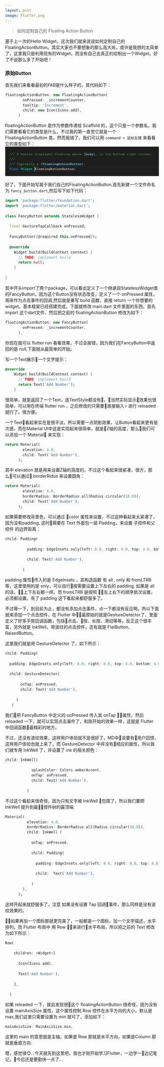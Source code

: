 ```yaml
---
layout: post
image: flutter.png
---
```

> 如何定制自己的 Floating Action Button

基于上一次的Hello Widget，这次我们就来说说如何定制自己的FloatingActionButton。其实大家也不要想象的那么高大尚，或许是我想的太简单了，这里我只是利用现有的Widget，而没有自己去真正的绘制出一个Widget。好了不说那么多了开始吧！

### 原始Button
首先我们来看看最初的FAB是什么样子的，其代码如下：
```dart
floatingActionButton: new FloatingActionButton(
        onPressed: _incrementCounter,
        tooltip: 'Increment',
        child: new Icon(Icons.add),
      )
```
floatingActionButton 是作为参数传递给 Scaffold 的，这个只是一个参数名，我们需要看看它的类型是什么，不过我的第一直觉它就是一个 FloatingActionButton 类，然而我错了，我们可以用 `command + 鼠标左键` 来看看它的类型如下：
<img src='/assets/images/floatingActionButton/floatingactionbar.png' alt='Scaffold floatingActionButton Type'>

好了，下面开始写属于我们自己的FloatingActionButton,首先新建一个文件命名为 `fancy_button.dart`,然后写下如下代码：
```dart
import 'package:flutter/foundation.dart';
import 'package:flutter/material.dart';

class FancyButton extends StatelessWidget {

  final GestureTapCallback onPressed;

  FancyButton({@required this.onPressed});

  @override
    Widget build(BuildContext context) {
      // TODO: implement build
      return null;
    }
 
} 
```
其中开头import了两个package，可以看出定义了一个继承自StatelessWidget类的FancyButton，因为这个Button没有状态改变，定义了一个 onPressed 属性，用来作为点击事件的回调,然后就是重写 build 函数，直接 return 一个你想要的 widget。基本框架已经搭建完成，下面就修改 main.dart 文件里面的东西，首先 import 这个dart文件，然后把之前的 floatingActionButton 修改为如下：
```dart
floatingActionButton: new FancyButton(
        onPressed: _incrementCounter, 
      ),
```
你现在就可以 flutter run 看看效果，不过会报错，因为我们在FancyButton中返回的是 null,下面就从最简单的开始。

写一个Text展示一个文字提示：
```dart
@override
    Widget build(BuildContext context) {
      // TODO: implement build
      return Text('Add Number');
    }
```
很简单，就是返回了一个Text，连TextStyle都没有，当然实际显示效果也很简单，可以用在终端 flutter run ，之后修改的只需要直接输入 r 进行 reloaded 就行了，很方便。

一个Text看起来实在是很平淡，所以需要一点阴影效果，让Button看起来更有层次感，而在Material UI中这是实现起来很简单，就是Z轴的高度，那么我们可以添加一个 Material 来实现：
```dart
return Material(
        elevation: 4.0, 
        child: Text('Add Number'),
      );
```
其中 elevation 就是用来设置Z轴的高度的，不过这个看起来很紧凑，很方，那么可以通过 borderRidus 来设置圆角：
```dart
return Material(
        elevation: 4.0, 
        borderRadius: BorderRadius.all(Radius.circular(10.0)),
        child: Text('Add Number'),
      );
```
如果需要修改背景色，可以通过 color 属性来设置，不过这种看起来太紧凑了，因为没有padding, 这时需要在 Text 外面包一层 Padding，来设置 子控件和父控件 的边界距离：
```dart
child: Padding(
          
          padding: EdgeInsets.only(left: 8.0, right: 8.0, top: 4.0, bottom: 4.0),
          
          child: Text('Add Number'),

        )
```
padding 属性传入的是 EdgeInsets ，其构造函数 有 all , only  和 fromLTRB等，这里使用的是 only，可以自行按需要设置上下左右的 padding, 如果是 all 的话，上下左右都一样。而 fromLTRB 是按照 左上右下的顺序依次设置，必须都设置。有了 padding 这下看起来都舒服多了。

不过等一下，到目前为止，都没有添加点击事件，点一下都没有反应啊。所以下面就来添加一个点击控件，在 Flutter 中最原始的就是GestureDetector了，里面定义了好多手势回调函数，包括点击、按、长按、滑动等等，反正这个很丰富，另外就是 InkWell，带波纹的点击控件，还有就是 FlatButton、RaisedButton。

这里我们就是用 GestureDetector 了，如下所示：
```dart
child: Padding(
          
  padding: EdgeInsets.only(left: 8.0, right: 8.0, top: 4.0, bottom: 4.0),
    
  child: GestureDetector(

       onTap: onPressed,
       child: Text('Add Number'),

     ) 
   )
```
我们把 FancyButton 中定义的 onPressed 传入其 onTap 属性，然后 reloaded 一下，就可以实现点击事件了，和刚开始的效果一样，这就是 Flutter 中回调函数最精彩的地方。 

不过，还没有波纹效果，这样用户体验就不是很好了，MD中说要有用户回馈，这样用户体验也就上来了，而 GestureDetector 中并没有相应的属性，所以我们就专用 InkWell 了，并设置了 ink 的相关颜色：
```dart
child: InkWell(
            
            splashColor: Colors.amberAccent,
            onTap: onPressed,
            child: Text('Add Number'),

          )
```
不过这个看起来很奇怪，因为只有文字被 InkWell 包围了，所以我们要把 InkWell 提升到最控件树的最顶端.
```dart
Material(
          elevation: 4.0, 
          borderRadius: BorderRadius.all(Radius.circular(10.0)),
          child: InkWell (
            
            onTap: onPressed,

            child: Padding(
            
              padding: EdgeInsets.only(left: 8.0, right: 8.0, top: 4.0, bottom: 4.0),
              
              child:  Text('Add Number'),

            ) 
        ),
      );
```
这样开起来就舒服多了，注意 如果没有设置 Tap 回调事件，那么同样是没有波纹效果的。

如果再加一个图标那就更完美了，一般都是一个图标，加一个文字描述，水平排列。而 Flutter 布局中 用 Row 来进行水平布局，所以把之前的 Text 修改为如下所示：
```dart
Row(
 
    children: <Widget>[

      Icon(Icons.add),

      Text('Add Number'),
      
    ],

  ) 
```
如果 reloaded 一下，就会发现很这个 floatingActionButton 很奇怪，因为没有设置 mainAxisSize 属性，这个属性控制 Row 控件在水平方向的大小，默认是 max,我们这里只需要设置为 min 就可了，添加如下：
```dart
mainAxisSize: MainAxisSize.min,
```
这里的 main 的意思就是主轴，如果是 Row 那就是水平方向，如果是Column 那就是垂直方向.

嗯，感觉很😊...今天就先到这里吧，我也才刚开始学习Flutter，一边学一边记笔记，今后还是要勤快一点了...